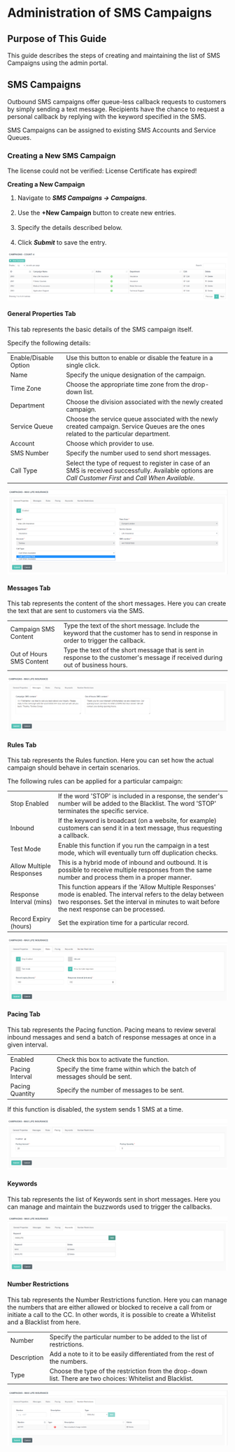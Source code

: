 # Administration of SMS Campaigns

## Purpose of This Guide

This guide describes the steps of creating and maintaining the list of
SMS Campaigns using the admin portal.

## SMS Campaigns

Outbound SMS campaigns offer queue-less callback requests to customers
by simply sending a text message. Recipients have the chance to request
a personal callback by replying with the keyword specified in the SMS.

SMS Campaigns can be assigned to existing SMS Accounts and Service
Queues.

### Creating a New SMS Campaign

The license could not be verified: License Certificate has expired!

**Creating a New Campaign**

1.  Navigate to ***SMS Campaigns → Campaigns***.  
     
2.  Use the **+New Campaign** button to create new entries.  
     
3.  Specify the details described below.  
     
4.  Click ***Submit*** to save the entry.

![](attachments/12718790/12718791.png)

#### General Properties Tab

This tab represents the basic details of the SMS campaign itself. 

Specify the following details:

|                       |                                                                                                                                                           |
|-----------------------|-----------------------------------------------------------------------------------------------------------------------------------------------------------|
| Enable/Disable Option | Use this button to enable or disable the feature in a single click.                                                                                       |
| Name                  | Specify the unique designation of the campaign.                                                                                                           |
| Time Zone             | Choose the appropriate time zone from the drop-down list.                                                                                                 |
| Department            | Choose the division associated with the newly created campaign.                                                                                           |
| Service Queue         | Choose the service queue associated with the newly created campaign. Service Queues are the ones related to the particular department.                    |
| Account               | Choose which provider to use.                                                                                                                             |
| SMS Number            | Specify the number used to send short messages.                                                                                                           |
| Call Type             | Select the type of request to register in case of an SMS is received successfully. Available options are *Call Customer First* and *Call When Available*. |

![](attachments/12718790/12718792.png)

#### Messages Tab

This tab represents the content of the short messages. Here you can
create the text that are sent to customers via the SMS.

|                          |                                                                                                                                     |
|--------------------------|-------------------------------------------------------------------------------------------------------------------------------------|
| Campaign SMS Content     | Type the text of the short message. Include the keyword that the customer has to send in response in order to trigger the callback. |
| Out of Hours SMS Content | Type the text of the short message that is sent in response to the customer's message if received during out of business hours.     |

![](attachments/12718790/12718794.png)

#### Rules Tab

This tab represents the Rules function. Here you can set how the actual
campaign should behave in certain scenarios.

The following rules can be applied for a particular campaign:

|                          |                                                                                                                                                                                                                 |
|--------------------------|-----------------------------------------------------------------------------------------------------------------------------------------------------------------------------------------------------------------|
| Stop Enabled             | If the word 'STOP' is included in a response, the sender's number will be added to the Blacklist. The word 'STOP' terminates the specific service.                                                              |
| Inbound                  | If the keyword is broadcast (on a website, for example) customers can send it in a text message, thus requesting a callback.                                                                                    |
| Test Mode                | Enable this function if you run the campaign in a test mode, which will eventually turn off duplication checks.                                                                                                 |
| Allow Multiple Responses | This is a hybrid mode of inbound and outbound. It is possible to receive multiple responses from the same number and process them in a proper manner.                                                           |
| Response Interval (mins) | This function appears if the 'Allow Multiple Responses' mode is enabled. The interval refers to the delay between two responses. Set the interval in minutes to wait before the next response can be processed. |
| Record Expiry (hours)    | Set the expiration time for a particular record.                                                                                                                                                                |

![](attachments/12718790/12718797.png)

#### Pacing Tab

This tab represents the Pacing function. Pacing means to review several
inbound messages and send a batch of response messages at once in a
given interval.

|                 |                                                                           |
|-----------------|---------------------------------------------------------------------------|
| Enabled         | Check this box to activate the function.                                  |
| Pacing Interval | Specify the time frame within which the batch of messages should be sent. |
| Pacing Quantity | Specify the number of messages to be sent.                                |

If this function is disabled, the system sends 1 SMS at a time.

![](attachments/12718790/12718796.png)

#### Keywords

This tab represents the list of Keywords sent in short messages. Here
you can manage and maintain the buzzwords used to trigger the callbacks.

![](attachments/12718790/12718793.png)

#### Number Restrictions

This tab represents the Number Restrictions function. Here you can
manage the numbers that are either allowed or blocked to receive a call
from or initiate a call to the CC. In other words, it is possible to
create a Whitelist and a Blacklist from here.

|             |                                                                                                             |
|-------------|-------------------------------------------------------------------------------------------------------------|
| Number      | Specify the particular number to be added to the list of restrictions.                                      |
| Description | Add a note to it to be easily differentiated from the rest of the numbers.                                  |
| Type        | Choose the type of the restriction from the drop-down list. There are two choices: Whitelist and Blacklist. |

![](attachments/12718790/12718795.png)

